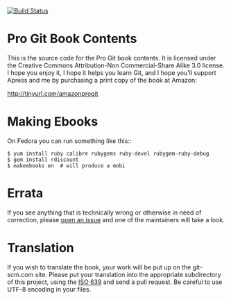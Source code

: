 [![Build Status](https://secure.travis-ci.org/progit/progit.png?branch=master)](https://travis-ci.org/progit/progit)

# Pro Git Book Contents

This is the source code for the Pro Git book contents.  It is licensed under
the Creative Commons Attribution-Non Commercial-Share Alike 3.0 license.  I
hope you enjoy it, I hope it helps you learn Git, and I hope you'll support
Apress and me by purchasing a print copy of the book at Amazon:

http://tinyurl.com/amazonprogit

# Making Ebooks

On Fedora you can run something like this::

    $ yum install ruby calibre rubygems ruby-devel rubygem-ruby-debug 
    $ gem install rdiscount
    $ makeebooks en  # will produce a mobi

# Errata

If you see anything that is technically wrong or otherwise in need of
correction, please [open an issue](https://github.com/progit/progit/issues) and one of the maintainers will take a look.


# Translation

If you wish to translate the book, your work will be put up on the 
git-scm.com site.  Please put your translation into the appropriate
subdirectory of this project, using the 
[ISO 639](http://en.wikipedia.org/wiki/List_of_ISO_639-1_codes) 
and send a pull request. Be careful to use UTF-8 encoding in your files.


